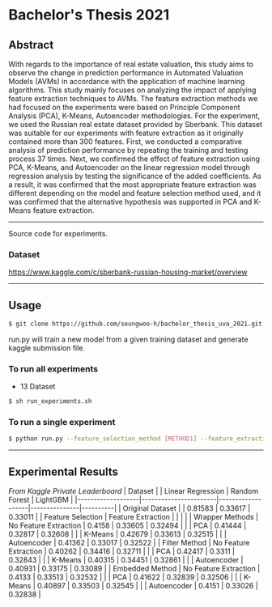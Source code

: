 # Bachelor's Thesis 2021
## Abstract
With regards to the importance of real estate valuation, this study aims to observe the change in prediction performance in Automated Valuation Models (AVMs) in accordance with the application of machine learning algorithms. This study mainly focuses on analyzing the impact of applying feature extraction techniques to AVMs. The feature extraction methods we had focused on the experiments were based on Principle Component Analysis (PCA), K-Means, Autoencoder methodologies. For the experiment, we used the Russian real estate dataset provided by Sberbank. This dataset was suitable for our experiments with feature extraction as it originally contained more than 300 features. First, we conducted a comparative analysis of prediction performance by repeating the training and testing process 37 times. Next, we confirmed the effect of feature extraction using PCA, K-Means, and Autoencoder on the linear regression model through regression analysis by testing the significance of the added coefficients. As a result, it was confirmed that the most appropriate feature extraction was different depending on the model and feature selection method used, and it was confirmed that the alternative hypothesis was supported in PCA and K-Means feature extraction.

---
Source code for experiments.

### Dataset
https://www.kaggle.com/c/sberbank-russian-housing-market/overview

---

## Usage

```bash
$ git clone https://github.com/seungwoo-h/bachelor_thesis_uva_2021.git
```
run.py will train a new model from a given training dataset and generate kaggle submission file.

### To run all experiments
- 13 Dataset
```bash
$ sh run_experiments.sh
```

### To run a single experiment
```bash
$ python run.py --feature_selection_method [METHOD1] --feature_extraction_method [METHOD2] --base_model [MODEL]
```
---

## Experimental Results
*From Kaggle Private Leaderboard*
| Dataset           |                       | Linear Regression | Random Forest | LightGBM |
|-------------------|-----------------------|-------------------|---------------|----------|
| Original Dataset  |                       | 0.81583           | 0.33617       | 0.33011  |
| Feature Selection | Feature Extraction    |                   |               |          |
| Wrapper Methods   | No Feature Extraction | 0.4158            | 0.33605       | 0.32494  |
|                   | PCA                   | 0.41444           | 0.32817       | 0.32608  |
|                   | K-Means               | 0.42679           | 0.33613       | 0.32515  |
|                   | Autoencoder           | 0.41362           | 0.33017       | 0.32522  |
| Filter Method     | No Feature Extraction | 0.40262           | 0.34416       | 0.32711  |
|                   | PCA                   | 0.42417           | 0.3311        | 0.32843  |
|                   | K-Means               | 0.40315           | 0.34451       | 0.32861  |
|                   | Autoencoder           | 0.40931           | 0.33175       | 0.33089  |
| Embedded Method   | No Feature Extraction | 0.4133            | 0.33513       | 0.32532  |
|                   | PCA                   | 0.41622           | 0.32839       | 0.32506  |
|                   | K-Means               | 0.40897           | 0.33503       | 0.32545  |
|                   | Autoencoder           | 0.4151            | 0.33026       | 0.32838  |
